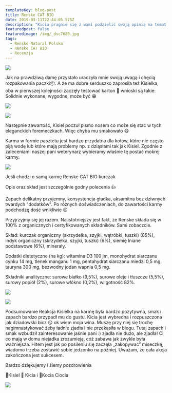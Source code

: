 ```yaml
---
templateKey: blog-post
title: Renske CAT BIO
date: 2019-03-11T22:44:05.575Z
description: "Kicia pragnie się z wami podzielić swoją opinią na temat karmy Renske Natural Polska wygranej w konkursie „Walentynkowa stylizacja” \U0001F495 organizowanym przez Sfinksy \U0001F604"
featuredpost: false
featuredimage: /img/_dsc7680.jpg
tags:
  - Renske Natural Polska
  - Renske CAT BIO
  - Recenzja
---
```

![](/img/_dsc7680.jpg)

Jak na prawdziwą damę przystało uraczyła mnie swoją uwagą i chęcią rozpakowania paczki📦. A że ma dobre serduszko zaprosiła też Kisielka, oba w pierwszej kolejności zaczęły testować karton 🧐 wnioski są takie: Solidnie wykonane, wygodne, może być 😁

![](/img/_dsc7676mini.jpg)

![](/img/_dsc7669mini.jpg)

Następnie zawartość, Kisiel poczuł pismo nosem co może się stać w tych eleganckich foremeczkach. Więc chyba mu smakowało 😋

Karma w formie pasztetu jest bardzo przydatna dla kotów, które nie często piją wodę lub które mają problemy np. z dziąsłami tak jak Kisiel. Zgodnie z zaleceniami naszej pani weterynarz wybieramy właśnie tę postać mokrej karmy.

![](/img/_dsc7681.jpg)

Jeśli chodzi o samą karmę Renske CAT BIO kurczak

Opis oraz skład jest szczególnie godny polecenia 👍

Zapach delikatny przyjemny, konsystencja gładka, aksamitna bez dziwnych twardych "dodatków". Po różnych doświadczeniach, do zawartości karmy podchodzę dość wnikliwie 😉

Przyjrzyjmy się jej razem. Najistotniejszy jest fakt, że Renske składa się w 100% z organicznych i certyfikowanych składników. Sami zobaczcie.

Skład: kurczak organiczny (skrzydełka, szyjki, wątróbki, tuszki) (85%), indyk organiczny (skrzydełka, szyjki, tuszki) (6%), siemię lniane podstawowe (6%), minerały.

Dodatki dietetyczne (na kg): witamina D3 100 jm, monohydrat siarczanu cynku 14 mg, tlenek manganu 1 mg, pentahydrat siarczanu miedzi 0,5 mg, tauryna 300 mg, bezwodny jodan wapnia 0,5 mg.

Składniki analityczne: surowe białko (9,5%), surowe oleje i tłuszcze (5,5%), surowy popiół (2%), surowe włókno (0,2%), wilgotność 82%.

![](/img/_dsc7709.jpg)

![](/img/_dsc7778.jpg)

Podsumowanie Reakcja Kisielka na karmę była bardzo pozytywna, smak i zapach bardzo przypadł mu do gustu. Kicia jest wybredna i rozpuszczona jak dziadowski bicz 😏 ok wiem moja wina. Muszę przy niej się trochę nagimnastykować żeby ładnie zjadła i nie przekąsiła w biegu. Tutaj zapach i smak wzbudził zainteresowanie jaśnie pani :) zjadła nie dużo, ale zjadła! Ci co mają w domu niejadka zrozumieją, cóż zabawa jak zwykle była ważniejsza. Hitem jest jak po posileniu się zaczęła „zakopywać” miseczkę, wiadomo trzeba zostawić sobie jedzonko na później. Uważam, że cała akcja zakończona jest sukcesem.

Bardzo dziękujemy i ślemy pozdrowienia

🐾Kisiel 🐾 Kicia i 📸Kocia Ciocia

![](/img/_dsc7725.jpg)

![]()
